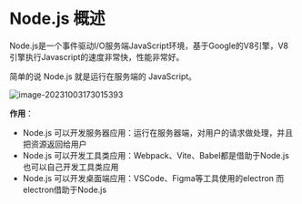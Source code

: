 # Node.js 概述

Node.js是一个事件驱动I/O服务端JavaScript环境，基于Google的V8引擎，V8引擎执行Javascript的速度非常快，性能非常好。

简单的说 Node.js 就是运行在服务端的 JavaScript。

![image-20231003173015393](https://fastly.jsdelivr.net/gh/LetengZzz/img@main/tc2/img/Java/202310031730941.png)

**作用**：

- Node.js 可以开发服务器应用：运行在服务器端，对用户的请求做处理，并且把资源返回给用户
- Node.js 可以开发工具类应用：Webpack、Vite、Babel都是借助于Node.js 也可以自己开发工具类应用
- Node.js 可以开发桌面端应用：VSCode、Figma等工具使用的electron 而 electron借助于Node.js
